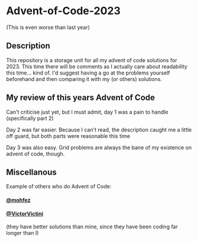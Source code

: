 # Advent-of-Code-2023
(This is even worse than last year)

## Description
This repository is a storage unit for all my advent of code solutions for 2023. This time there will be comments as I actually care about readability this time... kind of. 
I'd suggest having a go at the problems yourself beforehand and then comparing it with my (or others) solutions.

## My review of this years Advent of Code
Can't criticise just yet, but I must admit, day 1 was a pain to handle (specifically part 2)

Day 2 was far easier. Because I can't read, the description caught me a little off guard, but both parts were reasonable this time

Day 3 was also easy. Grid problems are always the bane of my existence on advent of code, though.

## Miscellanous
Example of others who do Advent of Code: 

#### [@mohfez](https://github.com/mohfez/Advent-of-code-2023)
#### [@VictorVictini](https://github.com/VictorVictini/advent_of_code_2023)

(they have better solutions than mine, since they have been coding far longer than I)
